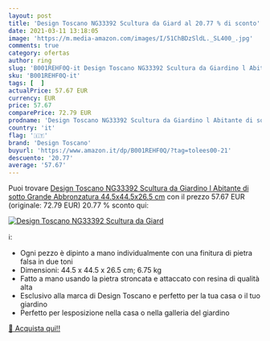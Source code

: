```yaml
---
layout: post
title: 'Design Toscano NG33392 Scultura da Giard al 20.77 % di sconto'
date: 2021-03-11 13:18:05
image: 'https://m.media-amazon.com/images/I/51ChBDzSldL._SL400_.jpg'
comments: true
category: ofertas
author: ring
slug: 'B001REHF0Q-it Design Toscano NG33392 Scultura da Giardino l Abitante di...'
sku: 'B001REHF0Q-it'
tags: [  ]
actualPrice: 57.67 EUR
currency: EUR
price: 57.67
comparePrice: 72.79 EUR
prodname: 'Design Toscano NG33392 Scultura da Giardino l Abitante di sotto  Grande  Abbronzatura  44.5x44.5x26.5 cm'
country: 'it'
flag: '🇮🇹'
brand: 'Design Toscano'
buyurl: 'https://www.amazon.it/dp/B001REHF0Q/?tag=tolees00-21'
descuento: '20.77'
average: '57.67'
---
```


Puoi trovare [Design Toscano NG33392 Scultura da Giardino l Abitante di sotto  Grande  Abbronzatura  44.5x44.5x26.5 cm](https://www.amazon.it/dp/B001REHF0Q/?tag=tolees00-21) con il prezzo 57.67 EUR (originale: 72.79 EUR) 20.77 % sconto qui:

[![Design Toscano NG33392 Scultura da Giard](https://m.media-amazon.com/images/I/51ChBDzSldL._SL400_.jpg)](https://www.amazon.it/dp/B001REHF0Q/?tag=tolees00-21)

ℹ️:

- Ogni pezzo è dipinto a mano individualmente con una finitura di pietra falsa in due toni
- Dimensioni: 44.5 x 44.5 x 26.5 cm; 6.75 kg
- Fatto a mano usando la pietra stroncata e attaccato con resina di qualità alta
- Esclusivo alla marca di Design Toscano e perfetto per la tua casa o il tuo giardino
- Perfetto per lesposizione nella casa o nella galleria del giardino

[🛒 Acquista qui!!](https://www.amazon.it/dp/B001REHF0Q/?tag=tolees00-21)

